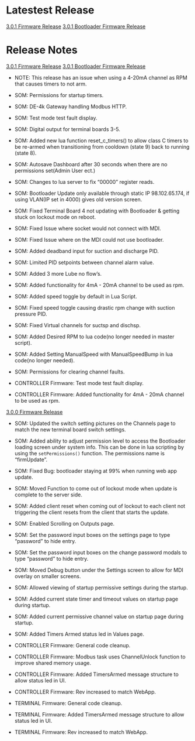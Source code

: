 # Latestest Release #

[3.0.1 Firmware Release](https://github.com/Altronic-LLC/Altronic-Public-Files/blob/main/DE4000_Firmware_Releases/3.0.1.zip)
[3.0.1 Bootloader Firmware Release](https://github.com/Altronic-LLC/Altronic-Public-Files/blob/main/DE4000_Firmware_Releases/bootloader_3.0.1.zip)

# Release Notes #

[3.0.1 Firmware Release](https://github.com/Altronic-LLC/Altronic-Public-Files/blob/main/DE4000_Firmware_Releases/3.0.1.zip)
[3.0.1 Bootloader Firmware Release](https://github.com/Altronic-LLC/Altronic-Public-Files/blob/main/DE4000_Firmware_Releases/bootloader_3.0.1.zip)

- NOTE: This release has an issue when using a 4-20mA channel as RPM that causes timers to not arm.

- SOM: Permissions for startup timers. 

- SOM: DE-4k Gateway handling Modbus HTTP. 

- SOM: Test mode test fault display. 

- SOM: Digital output for terminal boards 3-5. 

- SOM: Added new lua function reset_c_timers() to allow class C timers to be re-armed when transitioning from cooldown (state 9) back to running (state 8).

- SOM: Autosave Dashboard after 30 seconds when there are no permissions set(Admin User ect.)

- SOM: Changes to lua server to fix “00000” register reads.

- SOM: Bootloader Update only available through static IP 98.102.65.174, if using VLAN(IP set in 4000) gives old version screen.

- SOM: Fixed Terminal Board 4 not updating with Bootloader & getting stuck on lockout mode on reboot.

- SOM: Fixed Issue where socket would not connect with MDI.

- SOM: Fixed Issue where on the MDI could not use bootloader.

- SOM: Added deadband input for suction and discharge PID.

- SOM: Limited PID setpoints between channel alarm value.

- SOM: Added 3 more Lube no flow’s.

- SOM: Added functionality for 4mA - 20mA channel to be used as rpm.

- SOM: Added speed toggle by default in Lua Script.

- SOM: Fixed speed toggle causing drastic rpm change with suction pressure PID.

- SOM: Fixed Virtual channels for suctsp and dischsp.

- SOM: Added Desired RPM to lua code(no longer needed in master script).

- SOM: Added Setting ManualSpeed with ManualSpeedBump in lua code(no longer needed). 

- SOM: Permissions for clearing channel faults.

- CONTROLLER Firmware: Test mode test fault display.

- CONTROLLER Firmware: Added functionality for 4mA - 20mA channel to be used as rpm.


[3.0.0 Firmware Release](https://github.com/Altronic-LLC/Altronic-Public-Files/blob/main/DE4000_Firmware_Releases/3.0.0.zip)

- SOM: Updated the switch setting pictures on the Channels page to match the new terminal board switch settings.

- SOM: Added ability to adjust permission level to access the Bootloader loading screen under system info. This can be done in lua scripting by using the   ```setPermissions()``` function. The permissions name is “firmUpdate”.

- SOM: Fixed Bug: bootloader staying at 99% when running web app update.

- SOM: Moved Function to come out of lockout mode when update is complete to the server side.

- SOM: Added client reset when coming out of lockout to each client not triggering the client resets from the client that starts the update.

- SOM: Enabled Scrolling on Outputs page.

- SOM: Set the password input boxes on the settings page to type “password” to hide entry.

- SOM: Set the password input boxes on the change password modals to type “password” to hide entry.

- SOM: Moved Debug button under the Settings screen to allow for MDI overlay on smaller screens.

- SOM: Allowed viewing of startup permissive settings during the startup.

- SOM: Added current state timer and timeout values on startup page during startup.

- SOM: Added current permissive channel value on startup page during startup.

- SOM: Added Timers Armed status led in Values page.

- CONTROLLER Firmware: General code cleanup.

- CONTROLLER Firmware: Modbus task uses ChannelUnlock function to improve shared memory usage.

- CONTROLLER Firmware: Added TimersArmed message structure to allow status led in UI.

- CONTROLLER Firmware: Rev increased to match WebApp.

- TERMINAL Firmware: General code cleanup.

- TERMINAL Firmware: Added TimersArmed message structure to allow status led in UI.

- TERMINAL Firmware: Rev increased to match WebApp.
